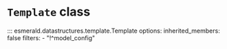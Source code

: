 # **`Template`** class

::: esmerald.datastructures.template.Template
    options:
        inherited_members: false
        filters:
        - "!^model_config"
